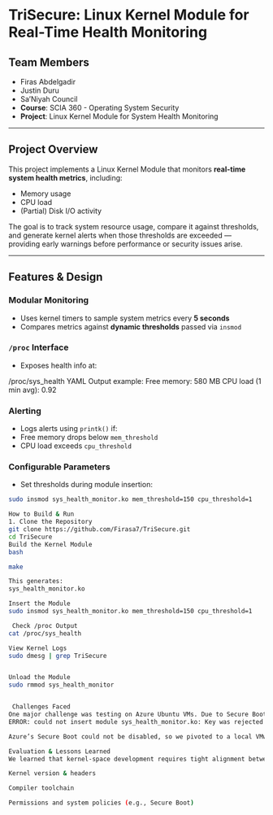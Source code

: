 # TriSecure: Linux Kernel Module for Real-Time Health Monitoring

##  Team Members
- Firas Abdelgadir
- Justin Duru
- Sa’Niyah Council  
- **Course**: SCIA 360 - Operating System Security  
- **Project**: Linux Kernel Module for System Health Monitoring  

---

## Project Overview

This project implements a Linux Kernel Module that monitors **real-time system health metrics**, including:

-  Memory usage
-  CPU load
- (Partial) Disk I/O activity

The goal is to track system resource usage, compare it against thresholds, and generate kernel alerts when those thresholds are exceeded — providing early warnings before performance or security issues arise.

---

##  Features & Design

###  Modular Monitoring
- Uses kernel timers to sample system metrics every **5 seconds**
- Compares metrics against **dynamic thresholds** passed via `insmod`

###  `/proc` Interface
- Exposes health info at:  


/proc/sys_health
YAML
Output example:
Free memory: 580 MB CPU load (1 min avg): 0.92
### Alerting
- Logs alerts using `printk()` if:
- Free memory drops below `mem_threshold`
- CPU load exceeds `cpu_threshold`

### Configurable Parameters
- Set thresholds during module insertion:
```bash
sudo insmod sys_health_monitor.ko mem_threshold=150 cpu_threshold=1

How to Build & Run
1. Clone the Repository
git clone https://github.com/Firasa7/TriSecure.git
cd TriSecure
Build the Kernel Module
bash

make

This generates:
sys_health_monitor.ko

Insert the Module
sudo insmod sys_health_monitor.ko mem_threshold=150 cpu_threshold=1

 Check /proc Output
cat /proc/sys_health

View Kernel Logs
sudo dmesg | grep TriSecure


Unload the Module
sudo rmmod sys_health_monitor


 Challenges Faced
One major challenge was testing on Azure Ubuntu VMs. Due to Secure Boot enforcement, our unsigned kernel module was rejected on insertion:
ERROR: could not insert module sys_health_monitor.ko: Key was rejected by service

Azure’s Secure Boot could not be disabled, so we pivoted to a local VMware Ubuntu VM, where we had full control, disabled Secure Boot, and tested the module successfully.

Evaluation & Lessons Learned
We learned that kernel-space development requires tight alignment between:

Kernel version & headers

Compiler toolchain

Permissions and system policies (e.g., Secure Boot)
